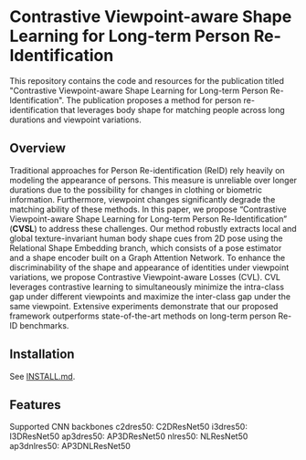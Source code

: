 # Contrastive Viewpoint-aware Shape Learning for Long-term Person Re-Identification

This repository contains the code and resources for the publication titled "Contrastive Viewpoint-aware Shape Learning for Long-term Person Re-Identification". The publication proposes a method for person re-identification that leverages body shape for matching people across long durations and viewpoint variations.

## Overview

Traditional approaches for Person Re-identification (ReID) rely heavily on modeling the appearance of persons. This measure is unreliable over longer durations due to the possibility for changes in clothing or biometric information. Furthermore, viewpoint changes significantly degrade the matching ability of these methods. In this paper, we propose “Contrastive Viewpoint-aware Shape Learning for Long-term Person Re-Identification” (**CVSL**) to address these challenges. Our method robustly extracts local and global texture-invariant human body shape cues from 2D pose using the Relational Shape Embedding branch, which consists of a pose estimator and a shape encoder built on a Graph Attention Network. To enhance the discriminability of the shape and appearance of identities under viewpoint variations, we propose Contrastive Viewpoint-aware Losses (CVL). CVL leverages contrastive learning to simultaneously minimize the intra-class gap under different viewpoints and maximize the inter-class gap under the same viewpoint. Extensive experiments demonstrate that our proposed framework outperforms state-of-the-art methods on long-term person Re-ID benchmarks.

## Installation

See [INSTALL.md](docs/INSTALL.md).

## Features

Supported CNN backbones
c2dres50: C2DResNet50
i3dres50: I3DResNet50
ap3dres50: AP3DResNet50
nlres50: NLResNet50
ap3dnlres50: AP3DNLResNet50
